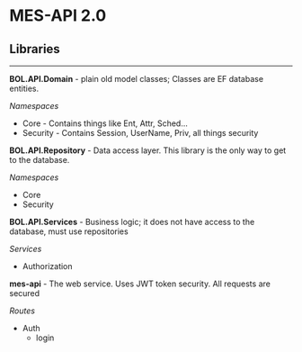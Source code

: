 # MES-API 2.0

## Libraries
___
**BOL.API.Domain** - plain old model classes; Classes are EF database entities.

*Namespaces*
- Core - Contains things like Ent, Attr, Sched...
- Security - Contains Session, UserName, Priv, all things security

**BOL.API.Repository** - Data access layer.  This library is the only way to get to the database.

*Namespaces*
- Core
- Security

**BOL.API.Services** - Business logic; it does not have access to the database, must use repositories

*Services*
- Authorization

**mes-api** - The web service.  Uses JWT token security. All requests are secured

*Routes*
- Auth
    - login
